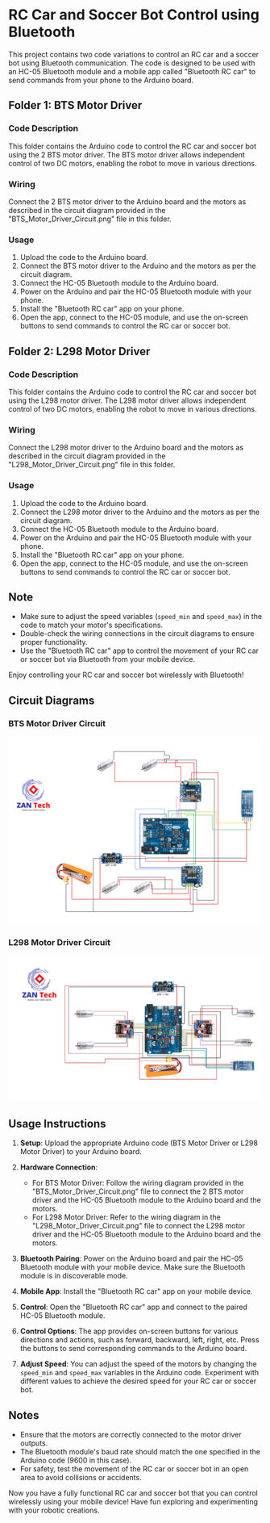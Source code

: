 # RC Car and Soccer Bot Control using Bluetooth

This project contains two code variations to control an RC car and a soccer bot using Bluetooth communication. The code is designed to be used with an HC-05 Bluetooth module and a mobile app called "Bluetooth RC car" to send commands from your phone to the Arduino board.

## Folder 1: BTS Motor Driver

### Code Description

This folder contains the Arduino code to control the RC car and soccer bot using the 2 BTS motor driver. The BTS motor driver allows independent control of two DC motors, enabling the robot to move in various directions.

### Wiring

Connect the 2 BTS motor driver to the Arduino board and the motors as described in the circuit diagram provided in the "BTS_Motor_Driver_Circuit.png" file in this folder.

### Usage

1. Upload the code to the Arduino board.
2. Connect the BTS motor driver to the Arduino and the motors as per the circuit diagram.
3. Connect the HC-05 Bluetooth module to the Arduino board.
4. Power on the Arduino and pair the HC-05 Bluetooth module with your phone.
5. Install the "Bluetooth RC car" app on your phone.
6. Open the app, connect to the HC-05 module, and use the on-screen buttons to send commands to control the RC car or soccer bot.

## Folder 2: L298 Motor Driver

### Code Description

This folder contains the Arduino code to control the RC car and soccer bot using the L298 motor driver. The L298 motor driver allows independent control of two DC motors, enabling the robot to move in various directions.

### Wiring

Connect the L298 motor driver to the Arduino board and the motors as described in the circuit diagram provided in the "L298_Motor_Driver_Circuit.png" file in this folder.

### Usage

1. Upload the code to the Arduino board.
2. Connect the L298 motor driver to the Arduino and the motors as per the circuit diagram.
3. Connect the HC-05 Bluetooth module to the Arduino board.
4. Power on the Arduino and pair the HC-05 Bluetooth module with your phone.
5. Install the "Bluetooth RC car" app on your phone.
6. Open the app, connect to the HC-05 module, and use the on-screen buttons to send commands to control the RC car or soccer bot.

## Note

- Make sure to adjust the speed variables (`speed_min` and `speed_max`) in the code to match your motor's specifications.
- Double-check the wiring connections in the circuit diagrams to ensure proper functionality.
- Use the "Bluetooth RC car" app to control the movement of your RC car or soccer bot via Bluetooth from your mobile device.

Enjoy controlling your RC car and soccer bot wirelessly with Bluetooth!

## Circuit Diagrams

### BTS Motor Driver Circuit
![BTS Motor Driver Circuit](https://github.com/Nakib00/RC_Car_Soccer_Bot_code/blob/main/Image/Flowcharts.png?raw=true)

### L298 Motor Driver Circuit
![L298 Motor Driver Circuit](https://github.com/Nakib00/RC_Car_Soccer_Bot_code/blob/main/Image/RC%20and%20Soccor%20circuit%20using%202%20BTS.jpg?raw=true)

## Usage Instructions

1. **Setup**: Upload the appropriate Arduino code (BTS Motor Driver or L298 Motor Driver) to your Arduino board.

2. **Hardware Connection**:
   - For BTS Motor Driver: Follow the wiring diagram provided in the "BTS_Motor_Driver_Circuit.png" file to connect the 2 BTS motor driver and the HC-05 Bluetooth module to the Arduino board and the motors.
   - For L298 Motor Driver: Refer to the wiring diagram in the "L298_Motor_Driver_Circuit.png" file to connect the L298 motor driver and the HC-05 Bluetooth module to the Arduino board and the motors.

3. **Bluetooth Pairing**: Power on the Arduino board and pair the HC-05 Bluetooth module with your mobile device. Make sure the Bluetooth module is in discoverable mode.

4. **Mobile App**: Install the "Bluetooth RC car" app on your mobile device.

5. **Control**: Open the "Bluetooth RC car" app and connect to the paired HC-05 Bluetooth module.

6. **Control Options**: The app provides on-screen buttons for various directions and actions, such as forward, backward, left, right, etc. Press the buttons to send corresponding commands to the Arduino board.

7. **Adjust Speed**: You can adjust the speed of the motors by changing the `speed_min` and `speed_max` variables in the Arduino code. Experiment with different values to achieve the desired speed for your RC car or soccer bot.

## Notes

- Ensure that the motors are correctly connected to the motor driver outputs.
- The Bluetooth module's baud rate should match the one specified in the Arduino code (9600 in this case).
- For safety, test the movement of the RC car or soccer bot in an open area to avoid collisions or accidents.

Now you have a fully functional RC car and soccer bot that you can control wirelessly using your mobile device! Have fun exploring and experimenting with your robotic creations.
